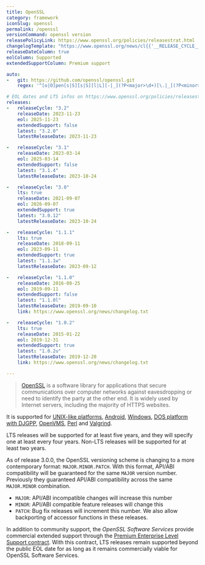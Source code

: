 ```yaml
---
title: OpenSSL
category: framework
iconSlug: openssl
permalink: /openssl
versionCommand: openssl version
releasePolicyLink: https://www.openssl.org/policies/releasestrat.html
changelogTemplate: "https://www.openssl.org/news/cl{{'__RELEASE_CYCLE__'|replace:'.',''}}.txt"
releaseDateColumn: true
eolColumn: Supported
extendedSupportColumn: Premium support

auto:
-   git: https://github.com/openssl/openssl.git
    regex: '^[o|O]pen[s|S][s|S][l|L][-|_](?P<major>\d+)[\.|_](?P<minor>\d+)[\.|_](?P<patch>\d+\w{0,2})?$'

# EOL dates and LTS infos on https://www.openssl.org/policies/releasestrat.html
releases:
-   releaseCycle: "3.2"
    releaseDate: 2023-11-23
    eol: 2025-11-23
    extendedSupport: false
    latest: "3.2.0"
    latestReleaseDate: 2023-11-23

-   releaseCycle: "3.1"
    releaseDate: 2023-03-14
    eol: 2025-03-14
    extendedSupport: false
    latest: "3.1.4"
    latestReleaseDate: 2023-10-24

-   releaseCycle: "3.0"
    lts: true
    releaseDate: 2021-09-07
    eol: 2026-09-07
    extendedSupport: true
    latest: "3.0.12"
    latestReleaseDate: 2023-10-24

-   releaseCycle: "1.1.1"
    lts: true
    releaseDate: 2018-09-11
    eol: 2023-09-11
    extendedSupport: true
    latest: "1.1.1w"
    latestReleaseDate: 2023-09-12

-   releaseCycle: "1.1.0"
    releaseDate: 2016-08-25
    eol: 2019-09-11
    extendedSupport: false
    latest: "1.1.0l"
    latestReleaseDate: 2019-09-10
    link: https://www.openssl.org/news/changelog.txt

-   releaseCycle: "1.0.2"
    lts: true
    releaseDate: 2015-01-22
    eol: 2019-12-31
    extendedSupport: true
    latest: "1.0.2u"
    latestReleaseDate: 2019-12-20
    link: https://www.openssl.org/news/changelog.txt

---
```


> [OpenSSL](https://www.openssl.org/) is a software library for applications that secure
> communications over computer networks against eavesdropping or need to identify the party at the
> other end. It is widely used by Internet servers, including the majority of HTTPS websites.

It is supported for [UNIX-like platforms](https://github.com/openssl/openssl/blob/master/NOTES-UNIX.md),
[Android](https://github.com/openssl/openssl/blob/master/NOTES-ANDROID.md),
[Windows](https://github.com/openssl/openssl/blob/master/NOTES-WINDOWS.md),
[DOS platform with DJGPP](https://github.com/openssl/openssl/blob/master/NOTES-DJGPP.md),
[OpenVMS](https://github.com/openssl/openssl/blob/master/NOTES-VMS.md),
[Perl](https://github.com/openssl/openssl/blob/master/NOTES-PERL.md) and
[Valgrind](https://github.com/openssl/openssl/blob/master/NOTES-PERL.md).

LTS releases will be supported for at least five years, and they will specify one at least every
four years. Non-LTS releases will be supported for at least two years.

As of release 3.0.0, the OpenSSL versioning scheme is changing to a more contemporary format:
`MAJOR.MINOR.PATCH`. With this format, API/ABI compatibility will be guaranteed for the same `MAJOR`
version number. Previously they guaranteed API/ABI compatibility across the same `MAJOR.MINOR`
combination.

- `MAJOR`: API/ABI incompatible changes will increase this number
- `MINOR`: API/ABI compatible feature releases will change this
- `PATCH`: Bug fix releases will increment this number. We also allow backporting of accessor
  functions in these releases.

In addition to community support, the _OpenSSL Software Services_ provide commercial extended
support through the [Premium Enterprise Level Support contract](https://www.openssl.org/support/contracts.html#premium).
With this contract, LTS releases remain supported beyond the public EOL date for as long as it
remains commercially viable for OpenSSL Software Services.
